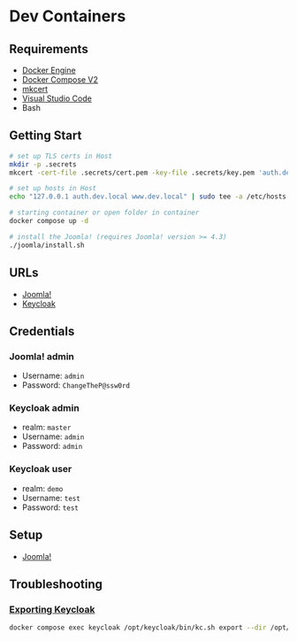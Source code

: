 # Dev Containers

## Requirements

- [Docker Engine](https://docs.docker.com/install/)
- [Docker Compose V2](https://docs.docker.com/compose/cli-command/)
- [mkcert](https://github.com/FiloSottile/mkcert)
- [Visual Studio Code](https://code.visualstudio.com/)
- Bash

## Getting Start

```sh
# set up TLS certs in Host
mkdir -p .secrets
mkcert -cert-file .secrets/cert.pem -key-file .secrets/key.pem 'auth.dev.local'

# set up hosts in Host
echo "127.0.0.1 auth.dev.local www.dev.local" | sudo tee -a /etc/hosts

# starting container or open folder in container
docker compose up -d

# install the Joomla! (requires Joomla! version >= 4.3)
./joomla/install.sh
```

## URLs

- [Joomla!](http://www.dev.local/administrator/)
- [Keycloak](https://auth.dev.local:8443)

## Credentials

### Joomla! admin

- Username: `admin`
- Password: `ChangeTheP@ssw0rd`

### Keycloak admin

- realm: `master`
- Username: `admin`
- Password: `admin`

### Keycloak user

- realm: `demo`
- Username: `test`
- Password: `test`

## Setup

- [Joomla!](./joomla/)

## Troubleshooting

### [Exporting Keycloak](https://www.keycloak.org/server/importExport)

```sh
docker compose exec keycloak /opt/keycloak/bin/kc.sh export --dir /opt/keycloak/data/export/ --realm demo
```

